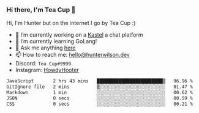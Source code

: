 ### Hi there, I'm Tea Cup 👋 

Hi, I'm Hunter but on the internet I go by Tea Cup :)

- 🔭 I’m currently working on a [Kastel](https://github.com/Kastelll) a chat platform
- 🌱 I’m currently learning GoLang!
- 💬 Ask me anything [here](https://github.com/TheTeaCup/TheTeaCup/issues)
- 📫 How to reach me: [hello@hunterwilson.dev](mailto:hello@hunterwilson.dev)
- Discord: `Tea Cup#9999`
- Instagram: [HowdyHooter](https://instagram.com/HowdyHooter)

<!--START_SECTION:waka-->

```txt
JavaScript       2 hrs 43 mins   ████████████████████████▒   96.96 %
GitIgnore file   2 mins          ▒░░░░░░░░░░░░░░░░░░░░░░░░   01.47 %
Markdown         1 min           ░░░░░░░░░░░░░░░░░░░░░░░░░   00.62 %
JSON             0 secs          ░░░░░░░░░░░░░░░░░░░░░░░░░   00.59 %
CSS              0 secs          ░░░░░░░░░░░░░░░░░░░░░░░░░   00.21 %
```

<!--END_SECTION:waka-->
